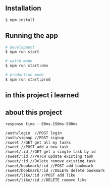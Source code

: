 
## Installation

```bash
$ npm install
```

## Running the app

```bash
# development
$ npm run start

# watch mode
$ npm run start:dev

# production mode
$ npm run start:prod
```
## in this project i learned 

## about this project
```bash
response time : 80ms-150ms-500ms

/auth/login  //POST login
/auth/signup //POST signup
/sweet //GET get all my tasks 
/sweet //POST add a new task
/sweet/:id //GET get a single task by id
/sweet/:id //PATCH update existing task
/sweet/:id //Delete remove existing task
/sweet/bookmark/:id //POST add bookmark
/sweet/bookmark/:id //DELETE delete bookmark
/sweet/like/:id //POST add like
/sweet/like/:id //DELETE remove like
```